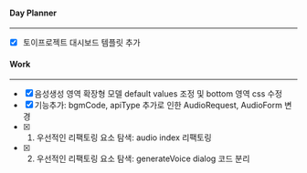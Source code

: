 
#### Day Planner
---
- [x] 토이프로젝트 대시보드 템플릿 추가


#### Work
---
- [x] 음성생성 영역 확장형 모델 default values 조정 및 bottom 영역 css 수정
- [x] 기능추가: bgmCode, apiType 추가로 인한 AudioRequest, AudioForm 변경
- [x] 1. 우선적인 리팩토링 요소 탐색: audio index 리팩토링
- [x] 2. 우선적인 리팩토링 요소 탐색: generateVoice dialog 코드 분리
